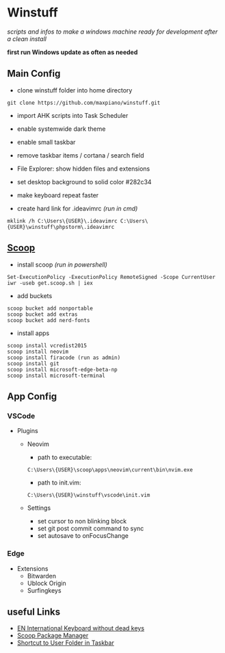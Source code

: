 # Winstuff

*scripts and infos to make a windows machine ready for development after a clean install*

**first run Windows update as often as needed**

## Main Config

* clone winstuff folder into home directory

``` 
git clone https://github.com/maxpiano/winstuff.git
```

* import AHK scripts into Task Scheduler

* enable systemwide dark theme

* enable small taskbar

* remove taskbar items / cortana / search field

* File Explorer: show hidden files and extensions

* set desktop background to solid color #282c34

* make keyboard repeat faster

* create hard link for .ideavimrc *(run in cmd)*

``` 
mklink /h C:\Users\{USER}\.ideavimrc C:\Users\{USER}\winstuff\phpstorm\.ideavimrc
```

## [Scoop](https://github.com/lukesampson/scoop)

* install scoop *(run in powershell)*

``` 
Set-ExecutionPolicy -ExecutionPolicy RemoteSigned -Scope CurrentUser
iwr -useb get.scoop.sh | iex
```

* add buckets

``` 
scoop bucket add nonportable
scoop bucket add extras
scoop bucket add nerd-fonts
```

* install apps

``` 
scoop install vcredist2015
scoop install neovim
scoop install firacode (run as admin)
scoop install git
scoop install microsoft-edge-beta-np
scoop install microsoft-terminal
```

## App Config

### VSCode

* Plugins

  + Neovim
    - path to executable:
	
	```
	C:\Users\{USER}\scoop\apps\neovim\current\bin\nvim.exe 
    ```

    - path to init.vim:
	
	 ```
	 C:\Users\{USER}\winstuff\vscode\init.vim
	 ```

  + Settings
    - set cursor to non blinking block
    - set git post commit command to sync
    - set autosave to onFocusChange

### Edge

* Extensions
  + Bitwarden
  + Ublock Origin
  + Surfingkeys

## useful Links

* [EN International Keyboard without dead keys](https://github.com/thomasfaingnaert/win-us-intl-altgr/releases/download/v1.0/us-inter.zip)
* [Scoop Package Manager](https://github.com/lukesampson/scoop)
* [Shortcut to User Folder in Taskbar](https://www.howtogeek.com/howto/17415/set-the-windows-explorer-startup-folder-in-windows-7/)

